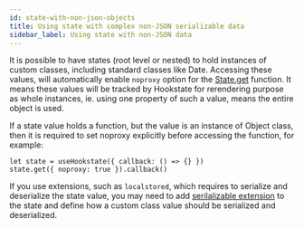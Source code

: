 ```yaml
---
id: state-with-non-json-objects
title: Using state with complex non-JSON serializable data
sidebar_label: Using state with non-JSON data
---
```


It is possible to have states (root level or nested) to hold instances of custom classes, including standard classes like Date. Accessing these values, will automatically enable `noproxy` option for the [State.get](typedoc-hookstate-core#get) function. It means these values will be tracked by Hookstate for rerendering purpose as whole instances, ie. using one property of such a value, means the entire object is used.

If a state value holds a function, but the value is an instance of Object class, then it is required to set noproxy explicitly before accessing the function, for example:

```tsx
let state = useHookstate({ callback: () => {} })
state.get({ noproxy: true }).callback()
```

If you use extensions, such as `localstored`, which requires to serialize and deserialize the state value, you may need to add [serilalizable extension](/docs/extensions-overview) to the state and define how a custom class value should be serialized and deserialized. 